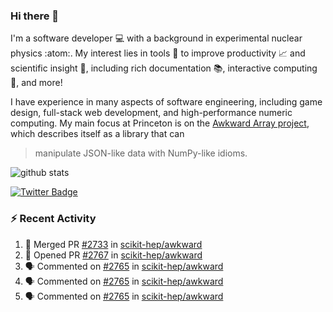 ### Hi there 👋 

I'm a software developer 💻 with a background in experimental nuclear physics :atom:. My interest lies in tools :wrench: to improve productivity :chart_with_upwards_trend: and scientific insight :telescope:, including rich documentation 📚, interactive computing 🧮, and more! 

I have experience in many aspects of software engineering, including game design, full-stack web development, and high-performance numeric computing. My main focus at Princeton is on the [Awkward Array project](awkward-array.org/), which describes itself as a library that can 
> manipulate JSON-like data with NumPy-like idioms.

![github stats](https://github-readme-stats.vercel.app/api?username=agoose77&show_icons=true&hide_rank=true&hide_title=true&bg_color=30,e76445,904e95&text_color=efe3ec&icon_color=efe3ec)
<!--
**agoose77/agoose77** is a ✨ _special_ ✨ repository because its `README.md` (this file) appears on your GitHub profile.

Here are some ideas to get you started:

- 🔭 I’m currently working on ...
- 🌱 I’m currently learning ...
- 👯 I’m looking to collaborate on ...
- 🤔 I’m looking for help with ...
- 💬 Ask me about ...
- 📫 How to reach me: ...
- 😄 Pronouns: ...
- ⚡ Fun fact: ...
-->

[![Twitter Badge](https://img.shields.io/twitter/follow/agoose77?style=flat-square&logo=Twitter&logoColor=white&color=cornflowerblue)](https://twitter.com/agoose77)

### :zap: Recent Activity

<!--START_SECTION:activity-->
1. 🎉 Merged PR [#2733](https://github.com/scikit-hep/awkward/pull/2733) in [scikit-hep/awkward](https://github.com/scikit-hep/awkward)
2. 💪 Opened PR [#2767](https://github.com/scikit-hep/awkward/pull/2767) in [scikit-hep/awkward](https://github.com/scikit-hep/awkward)
3. 🗣 Commented on [#2765](https://github.com/scikit-hep/awkward/pull/2765#issuecomment-1775379583) in [scikit-hep/awkward](https://github.com/scikit-hep/awkward)
4. 🗣 Commented on [#2765](https://github.com/scikit-hep/awkward/pull/2765#issuecomment-1775312800) in [scikit-hep/awkward](https://github.com/scikit-hep/awkward)
5. 🗣 Commented on [#2765](https://github.com/scikit-hep/awkward/pull/2765#issuecomment-1775222278) in [scikit-hep/awkward](https://github.com/scikit-hep/awkward)
<!--END_SECTION:activity-->
